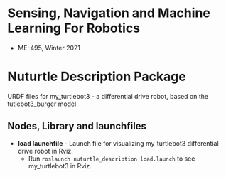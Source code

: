 # Sensing, Navigation and Machine Learning For Robotics

- ME-495, Winter 2021

# Nuturtle Description Package

URDF files for my_turtlebot3 - a differential drive robot, based on the tutlebot3_burger model.

## Nodes, Library and launchfiles

- **load launchfile** - Launch file for visualizing my_turtlebot3 differential drive robot in Rviz.
  - Run `roslaunch nuturtle_description load.launch` to see my_turtlebot3 in Rviz.
